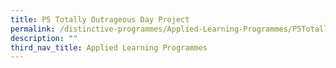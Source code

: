 ```yaml
---
title: P5 Totally Outrageous Day Project
permalink: /distinctive-programmes/Applied-Learning-Programmes/P5TotallyOutrageousDayProject/
description: ""
third_nav_title: Applied Learning Programmes
---
```

